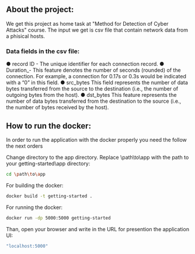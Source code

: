 ## About the project:
We get this project as home task at "Method for Detection of Cyber Attacks" course.
The input we get is csv file that contain network data from a phisical hosts.

### Data fields in the csv file:
● record ID - The unique identifier for each connection record.
● Duration_- This feature denotes the number of seconds (rounded) of the connection. For 
example, a connection for 0.17s or 0.3s would be indicated with a “0” in this field.
● src_bytes This field represents the number of data bytes transferred from the source to the 
destination (i.e., the number of outgoing bytes from the host).
● dst_bytes This feature represents the number of data bytes transferred from the destination 
to the source (i.e., the number of bytes received by the host).

## How to run the docker:
In order to run the application with the docker properly you need the follow the next orders

Change directory to the app directory. Replace \path\to\app with the path to your getting-started\app directory:

```bash
cd \path\to\app
```

For building the docker:

```bash
docker build -t getting-started .
```

For running the docker:

```bash
docker run -dp 5000:5000 getting-started
```

Than, open your browser and write in the URL for presention the application UI:

```bash
"localhost:5000"
```
